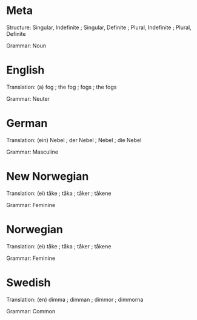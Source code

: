 Meta
====

Structure: Singular, Indefinite ; Singular, Definite ; Plural, Indefinite ; Plural, Definite

Grammar:   Noun



English
=======

Translation: (a) fog ; the fog ; fogs ; the fogs

Grammar:     Neuter



German
======

Translation: (ein) Nebel ; der Nebel ; Nebel ; die Nebel

Grammar:     Masculine



New Norwegian
=============

Translation: (ei) tåke ; tåka ; tåker ; tåkene

Grammar:     Feminine



Norwegian
=========

Translation: (ei) tåke ; tåka ; tåker ; tåkene

Grammar:     Feminine



Swedish
=======

Translation: (en) dimma ; dimman ; dimmor ; dimmorna

Grammar:     Common
